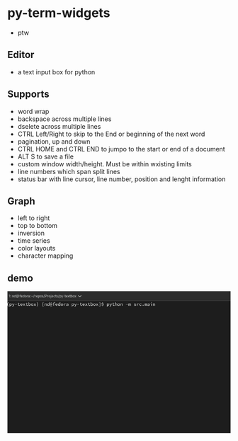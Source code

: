 # py-term-widgets

- ptw

## Editor

- a text input box for python

## Supports

- word wrap
- backspace across multiple lines
- dselete across multiple lines
- CTRL Left/Right to skip to the End or beginning of the next word
- pagination, up and down
- CTRL HOME and CTRL END to jumpo to the start or end of a document
- ALT S to save a file
- custom window width/height. Must be within wxisting limits
- line numbers which span split lines
- status bar with line cursor, line number, position and lenght information

## Graph

- left to right
- top to bottom
- inversion
- time series
- color layouts
- character mapping

## demo

![py-textbox](assets/beta-demo.gif)